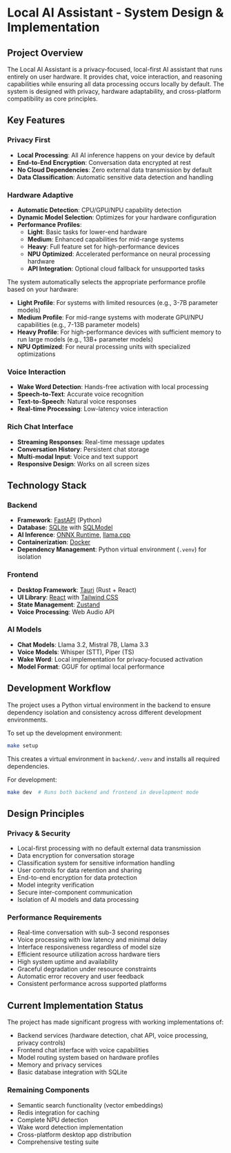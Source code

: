 # Local AI Assistant - System Design & Implementation

## Project Overview

The Local AI Assistant is a privacy-focused, local-first AI assistant that runs entirely on user hardware. It provides chat, voice interaction, and reasoning capabilities while ensuring all data processing occurs locally by default. The system is designed with privacy, hardware adaptability, and cross-platform compatibility as core principles.

## Key Features

### Privacy First
- **Local Processing**: All AI inference happens on your device by default
- **End-to-End Encryption**: Conversation data encrypted at rest
- **No Cloud Dependencies**: Zero external data transmission by default
- **Data Classification**: Automatic sensitive data detection and handling

### Hardware Adaptive
- **Automatic Detection**: CPU/GPU/NPU capability detection
- **Dynamic Model Selection**: Optimizes for your hardware configuration
- **Performance Profiles**:
  - **Light**: Basic tasks for lower-end hardware
  - **Medium**: Enhanced capabilities for mid-range systems
  - **Heavy**: Full feature set for high-performance devices
  - **NPU Optimized**: Accelerated performance on neural processing hardware
  - **API Integration**: Optional cloud fallback for unsupported tasks

The system automatically selects the appropriate performance profile based on your hardware:
- **Light Profile**: For systems with limited resources (e.g., 3-7B parameter models)
- **Medium Profile**: For mid-range systems with moderate GPU/NPU capabilities (e.g., 7-13B parameter models)
- **Heavy Profile**: For high-performance devices with sufficient memory to run large models (e.g., 13B+ parameter models)
- **NPU Optimized**: For neural processing units with specialized optimizations

### Voice Interaction
- **Wake Word Detection**: Hands-free activation with local processing
- **Speech-to-Text**: Accurate voice recognition
- **Text-to-Speech**: Natural voice responses
- **Real-time Processing**: Low-latency voice interaction

### Rich Chat Interface
- **Streaming Responses**: Real-time message updates
- **Conversation History**: Persistent chat storage
- **Multi-modal Input**: Voice and text support
- **Responsive Design**: Works on all screen sizes

## Technology Stack

### Backend
- **Framework**: [FastAPI](https://fastapi.tiangolo.com/) (Python)
- **Database**: [SQLite](https://www.sqlite.org/) with [SQLModel](https://sqlmodel.tiangolo.com/)
- **AI Inference**: [ONNX Runtime](https://onnxruntime.ai/), [llama.cpp](https://github.com/ggerganov/llama.cpp)
- **Containerization**: [Docker](https://www.docker.com/)
- **Dependency Management**: Python virtual environment (`.venv`) for isolation

### Frontend
- **Desktop Framework**: [Tauri](https://tauri.app/) (Rust + React)
- **UI Library**: [React](https://reactjs.org/) with [Tailwind CSS](https://tailwindcss.com/)
- **State Management**: [Zustand](https://github.com/pmndrs/zustand)
- **Voice Processing**: Web Audio API

### AI Models
- **Chat Models**: Llama 3.2, Mistral 7B, Llama 3.3
- **Voice Models**: Whisper (STT), Piper (TS)
- **Wake Word**: Local implementation for privacy-focused activation
- **Model Format**: GGUF for optimal local performance

## Development Workflow

The project uses a Python virtual environment in the backend to ensure dependency isolation and consistency across different development environments.

To set up the development environment:

```bash
make setup
```

This creates a virtual environment in `backend/.venv` and installs all required dependencies.

For development:

```bash
make dev  # Runs both backend and frontend in development mode
```

## Design Principles

### Privacy & Security
- Local-first processing with no default external data transmission
- Data encryption for conversation storage
- Classification system for sensitive information handling
- User controls for data retention and sharing
- End-to-end encryption for data protection
- Model integrity verification
- Secure inter-component communication
- Isolation of AI models and data processing

### Performance Requirements
- Real-time conversation with sub-3 second responses
- Voice processing with low latency and minimal delay
- Interface responsiveness regardless of model size
- Efficient resource utilization across hardware tiers
- High system uptime and availability
- Graceful degradation under resource constraints
- Automatic error recovery and user feedback
- Consistent performance across supported platforms

## Current Implementation Status

The project has made significant progress with working implementations of:
- Backend services (hardware detection, chat API, voice processing, privacy controls)
- Frontend chat interface with voice capabilities
- Model routing system based on hardware profiles
- Memory and privacy services
- Basic database integration with SQLite

### Remaining Components
- Semantic search functionality (vector embeddings)
- Redis integration for caching
- Complete NPU detection
- Wake word detection implementation
- Cross-platform desktop app distribution
- Comprehensive testing suite

